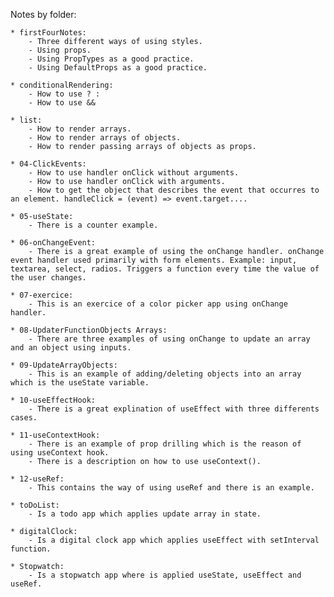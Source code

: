 Notes by folder:

    * firstFourNotes:
        - Three different ways of using styles.
        - Using props.
        - Using PropTypes as a good practice.
        - Using DefaultProps as a good practice.
    
    * conditionalRendering:
        - How to use ? :
        - How to use &&

    * list:
        - How to render arrays.
        - How to render arrays of objects.
        - How to render passing arrays of objects as props.
    
    * 04-ClickEvents:
        - How to use handler onClick without arguments.
        - How to use handler onClick with arguments.
        - How to get the object that describes the event that occurres to an element. handleClick = (event) => event.target....

    * 05-useState:
        - There is a counter example.
    
    * 06-onChangeEvent:
        - There is a great example of using the onChange handler. onChange event handler used primarily with form elements. Example: input, textarea, select, radios. Triggers a function every time the value of the user changes.

    * 07-exercice:
        - This is an exercice of a color picker app using onChange handler.
    
    * 08-UpdaterFunctionObjects Arrays:
        - There are three examples of using onChange to update an array and an object using inputs.
    
    * 09-UpdateArrayObjects:
        - This is an example of adding/deleting objects into an array which is the useState variable.
    
    * 10-useEffectHook:
        - There is a great explination of useEffect with three differents cases.
    
    * 11-useContextHook:
        - There is an example of prop drilling which is the reason of using useContext hook.
        - There is a description on how to use useContext().

    * 12-useRef:
        - This contains the way of using useRef and there is an example.

    * toDoList:
        - Is a todo app which applies update array in state.

    * digitalClock:
        - Is a digital clock app which applies useEffect with setInterval function.
    
    * Stopwatch:
        - Is a stopwatch app where is applied useState, useEffect and useRef.
